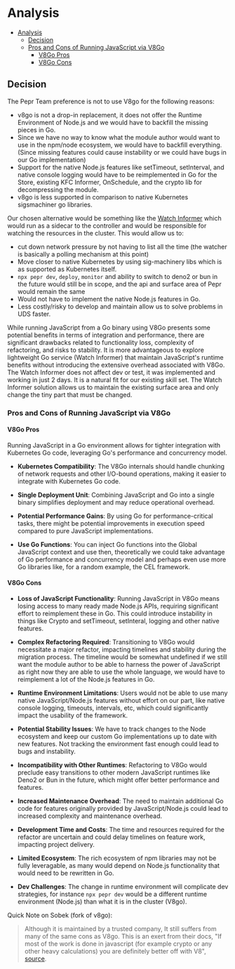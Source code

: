 # Analysis

- [Analysis](#analysis)
  - [Decision](#decision)
  - [Pros and Cons of Running JavaScript via V8Go](#pros-and-cons-of-running-javascript-via-v8go)
    - [V8Go Pros](#v8go-pros)
    - [V8Go Cons](#v8go-cons)

## Decision

The Pepr Team preference is not to use V8go for the following reasons:
- v8go is not a drop-in replacement, it does not offer the Runtime Environment of Node.js and we would have to backfill the missing pieces in Go.
- Since we have no way to know what the module author would want to use in the npm/node ecosystem, we would have to backfill everything. (Since missing features could cause instability or we could have bugs in our Go implementation)
- Support for the native Node.js features like setTimeout, setInterval, and native console logging would have to be reimplemented in Go for the Store, existing KFC Informer, OnSchedule, and the crypto lib for decompressing the module.
- v8go is less supported in comparison to native Kubernetes sigsmachiner go libraries.

Our chosen alternative would be something like the [Watch Informer](https://github.com/cmwylie19/watch-informer) which would run as a sidecar to the controller and would be responsible for watching the resources in the cluster. This would allow us to:
- cut down network pressure by not having to list all the time (the watcher is basically a polling mechanism at this point)
- Move closer to native Kubernetes by using sig-machinery libs which is as supported as Kubernetes itself.
- `npx pepr dev`, `deploy`, `monitor` and ability to switch to deno2 or bun in the future would still be in scope, and the api and surface area of Pepr would remain the same
- Would not have to implement the native Node.js features in Go.
- Less costly/risky to develop and maintain allow us to solve problems in UDS faster.


While running JavaScript from a Go binary using V8Go presents some potential benefits in terms of integration and performance, there are significant drawbacks related to functionality loss, complexity of refactoring, and risks to stability. It is more advantageous to explore lightweight Go service (Watch Informer) that maintain JavaScript's runtime benefits without introducing the extensive overhead associated with V8Go. The Watch Informer does not affect dev or test, it was implemented and working in just 2 days. It is a natural fit for our existing skill set. The Watch Informer solution allows us to maintain the existing surface area and only change the tiny part that must be changed.

### Pros and Cons of Running JavaScript via V8Go

#### V8Go Pros

Running JavaScript in a Go environment allows for tighter integration with Kubernetes Go code, leveraging Go's performance and concurrency model.

- **Kubernetes Compatibility**: The V8Go internals should handle chunking of network requests and other I/O-bound operations, making it easier to integrate with Kubernetes Go code.

- **Single Deployment Unit**: Combining JavaScript and Go into a single binary simplifies deployment and may reduce operational overhead.

- **Potential Performance Gains**: By using Go for performance-critical tasks, there might be potential improvements in execution speed compared to pure JavaScript implementations.

- **Use Go Functions**: You can inject Go functions into the Global JavaScript context and use then, theoretically we could take advantage of Go performance and concurrency model and perhaps even use more Go libraries like, for a random example, the CEL framework.

#### V8Go Cons

- **Loss of JavaScript Functionality**: Running JavaScript in V8Go means losing access to many ready made Node.js APIs, requiring significant effort to reimplement these in Go. This could introduce instability in things like Crypto and setTimeout, setInteral, logging and other native features.

- **Complex Refactoring Required**: Transitioning to V8Go would necessitate a major refactor, impacting timelines and stability during the migration process. The timeline would be somewhat undefined if we still want the module author to be able to harness the power of JavaScript as right now they are able to use the whole language, we would have to reimplement a lot of the Node.js features in Go.

- **Runtime Environment Limitations**: Users would not be able to use many native JavaScript/Node.js features without effort on our part, like native console logging, timeouts, intervals, etc, which could significantly impact the usability of the framework.

- **Potential Stability Issues**: We have to track changes to the Node ecosystem and keep our custom Go implementations up to date with new features. Not tracking the environment fast enough could lead to bugs and instability.

- **Incompatibility with Other Runtimes**: Refactoring to V8Go would preclude easy transitions to other modern JavaScript runtimes like Deno2 or Bun in the future, which might offer better performance and features.

- **Increased Maintenance Overhead**: The need to maintain additional Go code for features originally provided by JavaScript/Node.js could lead to increased complexity and maintenance overhead.

- **Development Time and Costs**: The time and resources required for the refactor are uncertain and could delay timelines on feature work, impacting project delivery.

- **Limited Ecosystem**: The rich ecosystem of npm libraries may not be fully leveragable, as many would depend on Node.js functionality that would need to be rewritten in Go.

- **Dev Challenges**: The change in runtime environment will complicate dev strategies, for instance `npx pepr dev` would be a different runtime environment (Node.js) than what it is in the cluster (V8go).

Quick Note on Sobek (fork of v8go):
> Although it is maintained by a trusted company, It still suffers from many of the same cons as V8go. This is an exert from their docs, "If most of the work is done in javascript (for example crypto or any other heavy calculations) you are definitely better off with V8", [source](https://github.com/grafana/sobek?tab=readme-ov-file#why-would-i-want-to-use-it-over-a-v8-wrapper).


